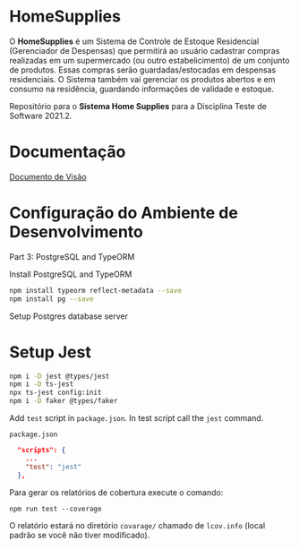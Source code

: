 # HomeSupplies

O **HomeSupplies** é um Sistema de Controle de Estoque Residencial (Gerenciador de Despensas) que permitirá ao usuário cadastrar compras realizadas em um supermercado (ou outro estabelicimento) de um conjunto de produtos. Essas compras serão guardadas/estocadas em despensas residenciais. O Sistema também vai gerenciar os produtos abertos e em consumo na residência, guardando informações de validade e estoque.

Repositório para o **Sistema Home Supplies** para a Disciplina Teste de Software 2021.2.

# Documentação

[Documento de Visão](docs/doc-visao.md)

# Configuração do Ambiente de Desenvolvimento

Part 3: PostgreSQL and TypeORM

Install PostgreSQL and TypeORM

```bash
npm install typeorm reflect-metadata --save
npm install pg --save
```

Setup Postgres database server

# Setup Jest

```bash
npm i -D jest @types/jest
npm i -D ts-jest
npx ts-jest config:init
npm i -D faker @types/faker
```

Add `test` script in `package.json`. In test script call the `jest` command.

`package.json`
```json
  "scripts": {
    ...
    "test": "jest"
  },
```

Para gerar os relatórios de cobertura execute o comando:

```console
npm run test --coverage
```

O relatório estará no diretório `covarage/` chamado de `lcov.info` (local padrão se você não tiver modificado).